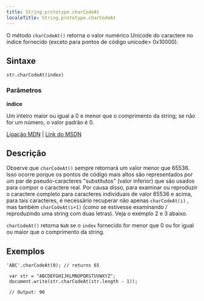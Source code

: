 ```yaml
---
title: String.prototype.charCodeAt
localeTitle: String.prototype.charCodeAt
---
```

O método `charCodeAt()` retorna o valor numérico Unicode do caractere no índice fornecido (exceto para pontos de código unicode> 0x10000).

## Sintaxe
```
str.charCodeAt(index) 
```

### Parâmetros

**índice**

Um inteiro maior ou igual a 0 e menor que o comprimento da string; se não for um número, o valor padrão é 0.

[Ligação MDN](https://developer.mozilla.org/en-US/docs/Web/JavaScript/Reference/Global_Objects/String/charCodeAt) | [Link do MSDN](https://msdn.microsoft.com/en-us/LIBRary/hza4d04f%28v=vs.94%29.aspx)

## Descrição

Observe que `charCodeAt()` sempre retornará um valor menor que 65536. Isso ocorre porque os pontos de código mais altos são representados por um par de pseudo-caracteres "substitutos" (valor inferior) que são usados ​​para compor o caractere real. Por causa disso, para examinar ou reproduzir o caractere completo para caracteres individuais de valor 65536 e acima, para tais caracteres, é necessário recuperar não apenas `charCodeAt(i)` , mas também `charCodeAt(i+1)` (como se estivesse examinando / reproduzindo uma string com duas letras). Veja o exemplo 2 e 3 abaixo.

`charCodeAt()` retorna `NaN` se o `index` fornecido for menor que 0 ou for igual ou maior que o comprimento da string.

## Exemplos
```
'ABC'.charCodeAt(0); // returns 65 
 
 var str = "ABCDEFGHIJKLMNOPQRSTUVWXYZ"; 
 document.write(str.charCodeAt(str.length - 1)); 
 
 // Output: 90 

```